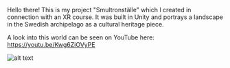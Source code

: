 Hello there! This is my project "Smultronställe" which I created in connection with an XR course. It was built in Unity and portrays a landscape in the Swedish archipelago as a cultural heritage piece.

A look into this world can be seen on YouTube here: https://youtu.be/Kwg6ZiOVyPE

![alt text](https://github.com/sofiaharmen/Smultronstalle/blob/main/smultronställe_intro.png?raw=true)

